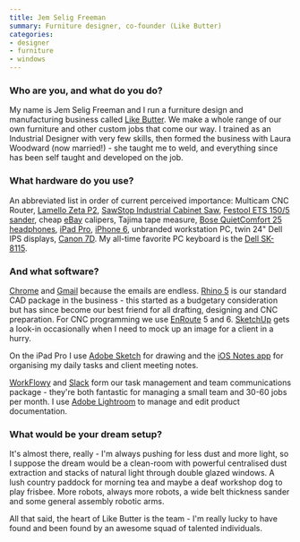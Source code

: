 ```yaml
---
title: Jem Selig Freeman
summary: Furniture designer, co-founder (Like Butter)
categories:
- designer
- furniture
- windows
---
```


### Who are you, and what do you do?

My name is Jem Selig Freeman and I run a furniture design and manufacturing business called [Like Butter](http://likebutter.com.au/ "Jem's furniture design company website."). We make a whole range of our own furniture and other custom jobs that come our way. I trained as an Industrial Designer with very few skills, then formed the business with Laura Woodward (now married!) - she taught me to weld, and everything since has been self taught and developed on the job.

### What hardware do you use?

An abbreviated list in order of current perceived importance: Multicam CNC Router, [Lamello Zeta P2][zeta-p2], [SawStop Industrial Cabinet Saw][industrial-cabinet-saw], [Festool ETS 150/5 sander][ets-150-5], cheap [eBay][] calipers, Tajima tape measure, [Bose QuietComfort 25 headphones][quietcomfort-25], [iPad Pro][ipad-pro], [iPhone 6][iphone-6], unbranded workstation PC, twin 24" Dell IPS displays, [Canon 7D][eos-7d]. My all-time favorite PC keyboard is the [Dell SK-8115][sk-8115].

### And what software?

[Chrome][] and [Gmail][] because the emails are endless. [Rhino 5][rhino] is our standard CAD package in the business - this started as a budgetary consideration but has since become our best friend for all drafting, designing and CNC preparation. For CNC programming we use [EnRoute][] 5 and 6. [SketchUp][] gets a look-in occasionally when I need to mock up an image for a client in a hurry.

On the iPad Pro I use [Adobe Sketch][photoshop-sketch-ios] for drawing and the [iOS Notes app][notes-ios] for organising my daily tasks and client meeting notes.

[WorkFlowy][] and [Slack][] form our task management and team communications package - they're both fantastic for managing a small team and 30-60 jobs per month. I use [Adobe Lightroom][lightroom] to manage and edit product documentation.

### What would be your dream setup?

It's almost there, really - I'm always pushing for less dust and more light, so I suppose the dream would be a clean-room with powerful centralised dust extraction and stacks of natural light through double glazed windows. A lush country paddock for morning tea and maybe a deaf workshop dog to play frisbee. More robots, always more robots, a wide belt thickness sander and some general assembly robotic arms.

All that said, the heart of Like Butter is the team - I'm really lucky to have found and been found by an awesome squad of talented individuals.

[eos-7d]: https://www.usa.canon.com/cusa/consumer/products/cameras/slr_cameras/eos_7d "An 18 megapixel digital SLR."
[ets-150-5]: https://www.festool.com/Products/Pages/Product-Detail.aspx?pid=571911&name=Eccentric-sander-ETS-150-5-EQ-Plus "An electric sander."
[industrial-cabinet-saw]: http://www.sawstop.com/table-saws/by-model/industrial-cabinet-saw#overview "A cabinet saw."
[ipad-pro]: https://en.wikipedia.org/wiki/IPad_Pro "An iOS tablet."
[iphone-6]: https://en.wikipedia.org/wiki/IPhone_6 "A smartphone."
[quietcomfort-25]: https://www.bose.com/en_us/products/headphones/over_ear_headphones/quietcomfort-25-acoustic-noise-cancelling-headphones-apple-devices.html "Noise-cancelling headphones."
[sk-8115]: https://www.newegg.com/Product/Product.aspx?Item=9SIA4KZ3V12351 "A USB keyboard."
[zeta-p2]: http://www.lamello.com/en/home/join-wood/p-system/zeta-p2.html "A biscuit wood joiner."
[chrome]: https://www.google.com/intl/en/chrome/browser/ "A WebKit-based browser, where each tab runs in its own thread."
[ebay]: https://www.ebay.com/ "An auction service."
[enroute]: http://enroutesoftware.com/ "CNC software."
[gmail]: https://mail.google.com/mail/ "Web-based email."
[lightroom]: https://www.adobe.com/products/photoshop-lightroom.html "Photo management and editing software."
[notes-ios]: https://en.wikipedia.org/wiki/Notes_(application) "A built-in note-taking app."
[photoshop-sketch-ios]: https://itunes.apple.com/us/app/adobe-photoshop-sketch/id839085644 "A drawing and illustration app."
[rhino]: https://www.rhino3d.com/ "3D modelling software."
[sketchup]: https://www.sketchup.com/ "3D modeling software."
[slack]: https://slack.com/ "A collaboration service."
[workflowy]: https://workflowy.com/ "A task/to-do service."
